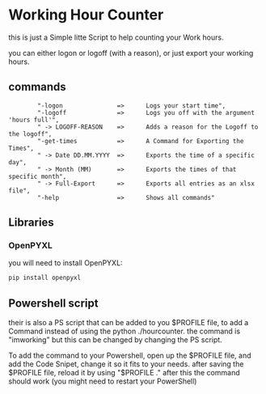 # Working Hour Counter

this is just a Simple litte Script to help counting your Work hours.

you can either logon or logoff (with a reason), or just export your working hours.

## commands
            "-logon               =>      Logs your start time",
            "-logoff              =>      Logs you off with the argument 'hours full'",
            " -> LOGOFF-REASON    =>      Adds a reason for the Logoff to the logoff",
            "-get-times           =>      A Command for Exporting the Times",
            " -> Date DD.MM.YYYY  =>      Exports the time of a specific day",
            " -> Month (MM)       =>      Exports the times of that specific month",
            " -> Full-Export      =>      Exports all entries as an xlsx file",
            "-help                =>      Shows all commands"

## Libraries
### OpenPYXL
you will need to install OpenPYXL:
```bash
pip install openpyxl
```

## Powershell script

their is also a PS script that can be added to you $PROFILE file, to add a Command instead of using the python ./hourcounter.
the command is "imworking" but this can be changed by changing the PS script.

To add the command to your Powershell, open up the $PROFILE file, and add the Code Snipet, change it so it fits to your needs.
after saving the $PROFILE file, reload it by using "$PROFILE ." after this the command should work (you might need to restart your PowerShell)
